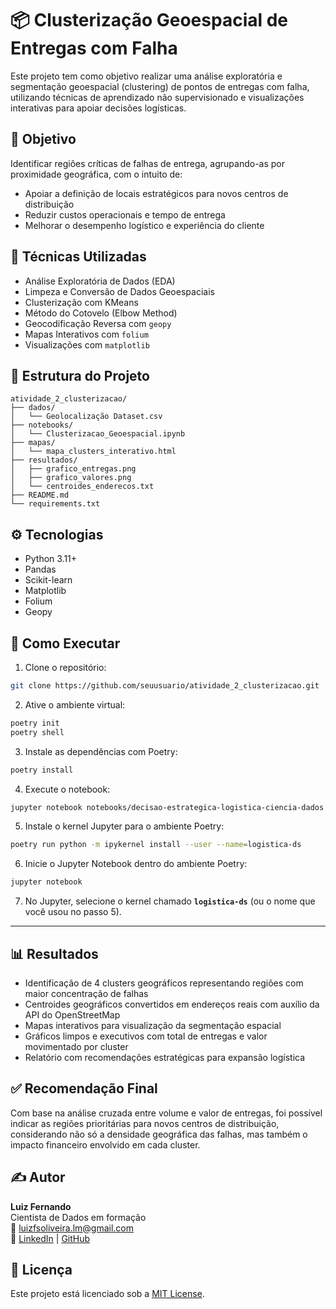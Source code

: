# 📦 Clusterização Geoespacial de Entregas com Falha

Este projeto tem como objetivo realizar uma análise exploratória e segmentação geoespacial (clustering) de pontos de entregas com falha, utilizando técnicas de aprendizado não supervisionado e visualizações interativas para apoiar decisões logísticas.

## 📍 Objetivo

Identificar regiões críticas de falhas de entrega, agrupando-as por proximidade geográfica, com o intuito de:

- Apoiar a definição de locais estratégicos para novos centros de distribuição
- Reduzir custos operacionais e tempo de entrega
- Melhorar o desempenho logístico e experiência do cliente

## 🧠 Técnicas Utilizadas

- Análise Exploratória de Dados (EDA)
- Limpeza e Conversão de Dados Geoespaciais
- Clusterização com KMeans
- Método do Cotovelo (Elbow Method)
- Geocodificação Reversa com `geopy`
- Mapas Interativos com `folium`
- Visualizações com `matplotlib`

## 📂 Estrutura do Projeto

```
atividade_2_clusterizacao/
├── dados/
│   └── Geolocalização Dataset.csv
├── notebooks/
│   └── Clusterizacao_Geoespacial.ipynb
├── mapas/
│   └── mapa_clusters_interativo.html
├── resultados/
│   ├── grafico_entregas.png
│   ├── grafico_valores.png
│   └── centroides_enderecos.txt
├── README.md
└── requirements.txt
```

## ⚙️ Tecnologias

- Python 3.11+
- Pandas
- Scikit-learn
- Matplotlib
- Folium
- Geopy

## 🚀 Como Executar

1. Clone o repositório:
```bash
git clone https://github.com/seuusuario/atividade_2_clusterizacao.git
```

2. Ative o ambiente virtual:
```bash
poetry init
poetry shell
```

3. Instale as dependências com Poetry:
```bash
poetry install
```

4. Execute o notebook:
```bash
jupyter notebook notebooks/decisao-estrategica-logistica-ciencia-dados.ipynb
```

5. Instale o kernel Jupyter para o ambiente Poetry:
```bash
poetry run python -m ipykernel install --user --name=logistica-ds
```

6. Inicie o Jupyter Notebook dentro do ambiente Poetry:
```bash
jupyter notebook
```

7. No Jupyter, selecione o kernel chamado **`logistica-ds`** (ou o nome que você usou no passo 5).

---

## 📊 Resultados

- Identificação de 4 clusters geográficos representando regiões com maior concentração de falhas
- Centroides geográficos convertidos em endereços reais com auxílio da API do OpenStreetMap
- Mapas interativos para visualização da segmentação espacial
- Gráficos limpos e executivos com total de entregas e valor movimentado por cluster
- Relatório com recomendações estratégicas para expansão logística

## ✅ Recomendação Final

Com base na análise cruzada entre volume e valor de entregas, foi possível indicar as regiões prioritárias para novos centros de distribuição, considerando não só a densidade geográfica das falhas, mas também o impacto financeiro envolvido em cada cluster.

## ✍️ Autor

**Luiz Fernando**  
Cientista de Dados em formação  
📧 luizfsoliveira.lm@gmail.com  
🔗 [LinkedIn](https://www.linkedin.com/in/loliveirads) | [GitHub](https://github.com/loliveirads)

## 📝 Licença

Este projeto está licenciado sob a [MIT License](LICENSE).
